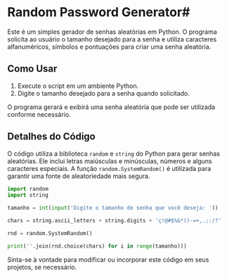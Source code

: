 # Random Password Generator#

Este é um simples gerador de senhas aleatórias em Python. O programa solicita ao usuário o tamanho desejado para a senha e utiliza caracteres alfanuméricos, símbolos e pontuações para criar uma senha aleatória.

## Como Usar

1. Execute o script em um ambiente Python.
2. Digite o tamanho desejado para a senha quando solicitado.

O programa gerará e exibirá uma senha aleatória que pode ser utilizada conforme necessário.

## Detalhes do Código

O código utiliza a biblioteca `random` e `string` do Python para gerar senhas aleatórias. Ele inclui letras maiúsculas e minúsculas, números e alguns caracteres especiais. A função `random.SystemRandom()` é utilizada para garantir uma fonte de aleatoriedade mais segura.

```python
import random
import string

tamanho = int(input('Digite o tamanho de senha que você deseja: '))

chars = string.ascii_letters + string.digits + 'ç!@#$%&*()-=+,.;:/?'

rnd = random.SystemRandom()

print(''.join(rnd.choice(chars) for i in range(tamanho)))
```

Sinta-se à vontade para modificar ou incorporar este código em seus projetos, se necessário.

